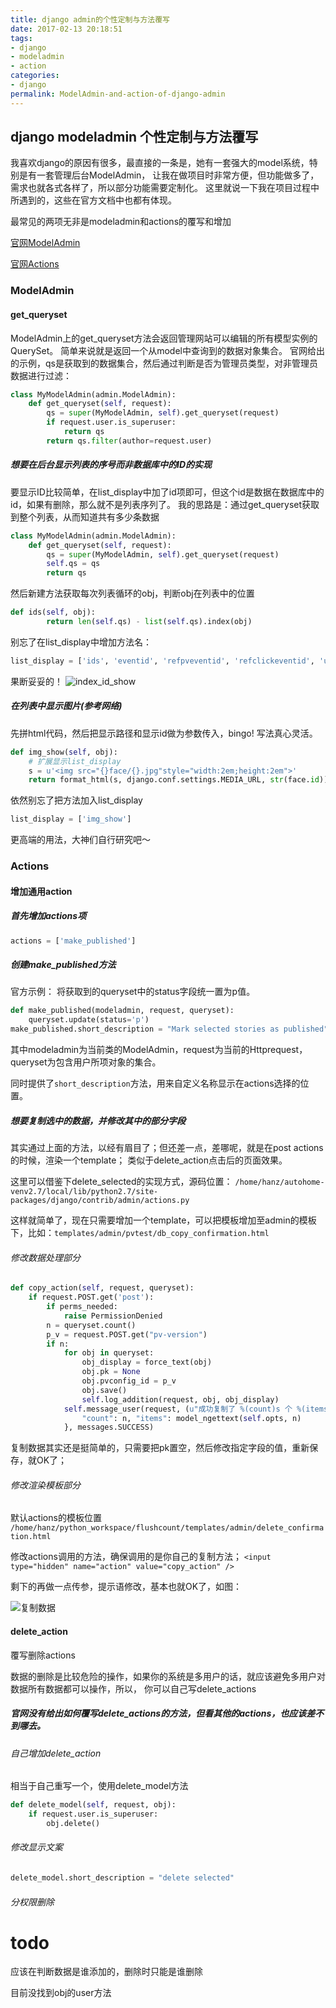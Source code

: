 ```yaml
---
title: django admin的个性定制与方法覆写
date: 2017-02-13 20:18:51
tags:
- django
- modeladmin
- action
categories:
- django
permalink: ModelAdmin-and-action-of-django-admin
---
```


## django modeladmin 个性定制与方法覆写
我喜欢django的原因有很多，最直接的一条是，她有一套强大的model系统，特别是有一套管理后台ModelAdmin，
让我在做项目时非常方便，但功能做多了，需求也就各式各样了，所以部分功能需要定制化。
这里就说一下我在项目过程中所遇到的，这些在官方文档中也都有体现。

<!--more-->
最常见的两项无非是modeladmin和actions的覆写和增加

[官网ModelAdmin](https://docs.djangoproject.com/en/1.10/ref/contrib/admin/)

[官网Actions](https://docs.djangoproject.com/en/1.10/ref/contrib/admin/actions/)

### ModelAdmin

#### get_queryset
ModelAdmin上的get_queryset方法会返回管理网站可以编辑的所有模型实例的QuerySet。
简单来说就是返回一个从model中查询到的数据对象集合。
官网给出的示例，qs是获取到的数据集合，然后通过判断是否为管理员类型，对非管理员数据进行过滤：

```python
class MyModelAdmin(admin.ModelAdmin):
    def get_queryset(self, request):
        qs = super(MyModelAdmin, self).get_queryset(request)
        if request.user.is_superuser:
            return qs
        return qs.filter(author=request.user)
```
##### 想要在后台显示列表的序号而非数据库中的ID的实现
要显示ID比较简单，在list_display中加了id项即可，但这个id是数据在数据库中的id，如果有删除，那么就不是列表序列了。
我的思路是：通过get_queryset获取到整个列表，从而知道共有多少条数据

```python
class MyModelAdmin(admin.ModelAdmin):
    def get_queryset(self, request):
        qs = super(MyModelAdmin, self).get_queryset(request)
        self.qs = qs
        return qs
```

然后新建方法获取每次列表循环的obj，判断obj在列表中的位置
```python
def ids(self, obj):
        return len(self.qs) - list(self.qs).index(obj)
```
别忘了在list_display中增加方法名：
```python
list_display = ['ids', 'eventid', 'refpveventid', 'refclickeventid', 'updatetime']
```
果断妥妥的！
![index_id_show](http://oi1wvrjc2.bkt.clouddn.com/17-2-14/94925874-file_1487041725745_ba58.png)

##### 在列表中显示图片(参考网络)
先拼html代码，然后把显示路径和显示id做为参数传入，bingo! 写法真心灵活。
```python
def img_show(self, obj):
    # 扩展显示list_display
    s = u'<img src="{}face/{}.jpg"style="width:2em;height:2em">'
    return format_html(s, django.conf.settings.MEDIA_URL, str(face.id))
```
依然别忘了把方法加入list_display
```python
list_display = ['img_show']
```
更高端的用法，大神们自行研究吧～

### Actions

#### 增加通用action
##### 首先增加actions项
```python
actions = ['make_published']
```

##### 创建make_published方法
官方示例： 将获取到的queryset中的status字段统一置为p值。
```python
def make_published(modeladmin, request, queryset):
    queryset.update(status='p')
make_published.short_description = "Mark selected stories as published"
```
其中modeladmin为当前类的ModelAdmin，request为当前的Httprequest，queryset为包含用户所项对象的集合。

同时提供了`short_description`方法，用来自定义名称显示在actions选择的位置。

##### 想要复制选中的数据，并修改其中的部分字段
其实通过上面的方法，以经有眉目了；但还差一点，差哪呢，就是在post actions的时候，渲染一个template；
类似于delete_action点击后的页面效果。

这里可以借鉴下delete_selected的实现方式，源码位置：
`/home/hanz/autohome-venv2.7/local/lib/python2.7/site-packages/django/contrib/admin/actions.py`

这样就简单了，现在只需要增加一个template，可以把模板增加至admin的模板下，比如：`templates/admin/pvtest/db_copy_confirmation.html`

###### 修改数据处理部分
```python
def copy_action(self, request, queryset):
    if request.POST.get('post'):
        if perms_needed:
            raise PermissionDenied
        n = queryset.count()
        p_v = request.POST.get("pv-version")
        if n:
            for obj in queryset:
                obj_display = force_text(obj)
                obj.pk = None
                obj.pvconfig_id = p_v
                obj.save()
                self.log_addition(request, obj, obj_display)
            self.message_user(request, (u"成功复制了 %(count)s 个 %(items)s.") % {
                "count": n, "items": model_ngettext(self.opts, n)
            }, messages.SUCCESS)
```

复制数据其实还是挺简单的，只需要把pk置空，然后修改指定字段的值，重新保存，就OK了；

###### 修改渲染模板部分
默认actions的模板位置
`/home/hanz/python_workspace/flushcount/templates/admin/delete_confirmation.html`

修改actions调用的方法，确保调用的是你自己的复制方法；
`<input type="hidden" name="action" value="copy_action" />`

剩下的再做一点传参，提示语修改，基本也就OK了，如图：

![复制数据](http://oi1wvrjc2.bkt.clouddn.com/17-2-14/98045277-file_1487051259204_2634.png)

#### delete_action
覆写删除actions

数据的删除是比较危险的操作，如果你的系统是多用户的话，就应该避免多用户对数据所有数据都可以操作，所以，
你可以自己写delete_actions

##### 官网没有给出如何覆写delete_actions的方法，但看其他的actions，也应该差不到哪去。

###### 自己增加delete_action
相当于自己重写一个，使用delete_model方法
```python
def delete_model(self, request, obj):
    if request.user.is_superuser:
        obj.delete()
```

###### 修改显示文案
```python
delete_model.short_description = "delete selected"
```

###### 分权限删除
# todo

应该在判断数据是谁添加的，删除时只能是谁删除

目前没找到obj的user方法
